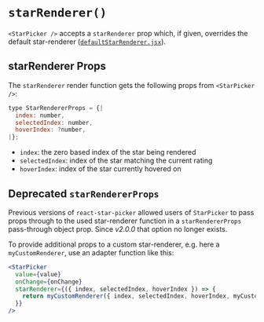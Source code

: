 # `starRenderer()`

`<StarPicker />` accepts a `starRenderer` prop which, if given, overrides the default star-renderer ([`defaultStarRenderer.jsx`](/src/defaultStarRenderer.jsx)).

## starRenderer Props

The `starRenderer` render function gets the following props from `<StarPicker />`:

```js
type StarRendererProps = {|
  index: number,
  selectedIndex: number,
  hoverIndex: ?number,
|};
```

- `index`: the zero based index of the star being rendered
- `selectedIndex`: index of the star matching the current rating
- `hoverIndex`: index of the star currently hovered on

## Deprecated `starRendererProps`

Previous versions of `react-star-picker` allowed users of `StarPicker` to pass props through to the used star-renderer function in a `starRendererProps` pass-through object prop. Since _v2.0.0_ that option no longer exists.

To provide additional props to a custom star-renderer, e.g. here a `myCustomRenderer`, use an adapter function like this:

```jsx
<StarPicker
  value={value}
  onChange={onChange}
  starRenderer={({ index, selectedIndex, hoverIndex }) => {
    return myCustomRenderer({ index, selectedIndex, hoverIndex, myCustomProp });
  }}
/>
```
